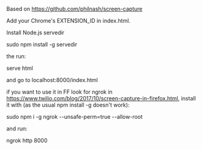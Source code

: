 Based on https://github.com/philnash/screen-capture

Add your Chrome's EXTENSION_ID in index.html.

Install Node.js servedir

sudo npm install -g servedir

the run:

serve html

and go to localhost:8000/index.html

if you want to use it in FF look for ngrok in https://www.twilio.com/blog/2017/10/screen-capture-in-firefox.html,
install it with (as the usual npm install -g doesn't work):

sudo npm i -g ngrok --unsafe-perm=true --allow-root

and run:

ngrok http 8000
